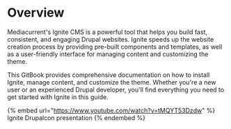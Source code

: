 # Overview

Mediacurrent's Ignite CMS is a powerful tool that helps you build fast, consistent, and engaging Drupal websites. Ignite speeds up the website creation process by providing pre-built components and templates, as well as a user-friendly interface for managing content and customizing the theme.

This GitBook provides comprehensive documentation on how to install Ignite, manage content, and customize the theme. Whether you're a new user or an experienced Drupal developer, you'll find everything you need to get started with Ignite in this guide.

{% embed url="https://www.youtube.com/watch?v=tMQYT53Dzdw" %}
Ignite Drupalcon presentation
{% endembed %}
